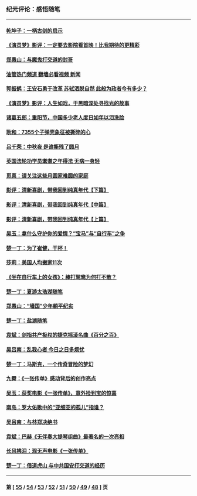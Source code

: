 ### 纪元评论：感悟随笔
---
#### [乾坤子：一柄古剑的启示](../../pages/nsc1035/n13841954.md?10140330) 
#### [《演员梦》影评：一定要去影院看首映！比我期待的更精彩](../../pages/nsc1035/n13840865.md?10140330) 
#### [郑愚山：与魔鬼打交道的封哥](../../pages/nsc1035/n13840314.md?10140330) 
#### [油管热门频道 翻墙必看视频 新闻](ok?10140330)
#### [郭振鹤：王安石勇于改革 苏轼洒脱自然 此般为政者今有多少？](../../pages/nsc1035/n13836901.md?10140330) 
#### [《演员梦》影评：人生如戏，于黑暗深处寻找光的故事](../../pages/nsc1035/n13832182.md?10140330) 
#### [诸葛五郎：重阳节，中国多少老人度日如年以泪洗脸](../../pages/nsc1035/n13831696.md?10140330) 
#### [耿和：7355个子弹壳象征被撕碎的心](../../pages/nsc1035/n13830612.md?10140330) 
#### [吕千荣：中秋夜 是谁撕残了圆月](../../pages/nsc1035/n13824365.md?10140330) 
#### [英国法轮功学员耄耋之年得法 无病一身轻](../../pages/nsc1035/n13821415.md?10140330) 
#### [觅真：请关注这些月圆家难圆的家庭](../../pages/nsc1035/n13817374.md?10140330) 
#### [影评：清新喜剧，带我回到纯真年代【下篇】](../../pages/nsc1035/n13806698.md?10140330) 
#### [影评：清新喜剧，带我回到纯真年代【中篇】](../../pages/nsc1035/n13806120.md?10140330) 
#### [影评：清新喜剧，带我回到纯真年代【上篇】](../../pages/nsc1035/n13805467.md?10140330) 
#### [吴玉：拿什么守护你的爱情？“宝马”与“自行车”之争](../../pages/nsc1035/n13804482.md?10140330) 
#### [楚一丁：为了崔健，干杯！](../../pages/nsc1035/n13802006.md?10140330) 
#### [莎莉：美国人均搬家11次](../../pages/nsc1035/n13801777.md?10140330) 
#### [《坐在自行车上的女孩》：棒打鸳鸯为何打不散？](../../pages/nsc1035/n13799272.md?10140330) 
#### [楚一丁：夏游太浩湖随笔](../../pages/nsc1035/n13796515.md?10140330) 
#### [郑愚山：“墙国”少年躺平纪实](../../pages/nsc1035/n13796701.md?10140330) 
#### [楚一丁：盐湖随笔](../../pages/nsc1035/n13796541.md?10140330) 
#### [袁斌：剑指共产极权的捷克摇滚名曲《百分之百》](../../pages/nsc1035/n13777612.md?10140330) 
#### [吴吕南：乱我心者 今日之日多烦忧](../../pages/nsc1035/n13777510.md?10140330) 
#### [楚一丁：马斯克，一个传奇冒险的梦幻](../../pages/nsc1035/n13777160.md?10140330) 
#### [九霄：《一张传单》感动背后的创作亮点](../../pages/nsc1035/n13773830.md?10140330) 
#### [吴玉：获奖电影《一张传单》，意外捡到宝的惊喜](../../pages/nsc1035/n13772014.md?10140330) 
#### [南岛：罗大佑歌中的“亚细亚的孤儿”指谁？](../../pages/nsc1035/n13765051.md?10140330) 
#### [吴吕南：与林郑决绝书](../../pages/nsc1035/n13764053.md?10140330) 
#### [袁斌：巴赫《无伴奏大提琴组曲》最著名的一次亮相](../../pages/nsc1035/n13762193.md?10140330) 
#### [长风拂泪：观无声电影《一张传单》](../../pages/nsc1035/n13759939.md?10140330) 
#### [楚一丁：借道虎山 与中共国安打交道的经历](../../pages/nsc1035/n13757589.md?10140330) 

---
#### 第 [ [55](./55.md?10140330) / [54](./54.md?10140330) / [53](./53.md?10140330) / [52](./52.md?10140330) / [51](./51.md?10140330) / [50](./50.md?10140330) / [49](./49.md?10140330) / [48](./48.md?10140330) ] 页
